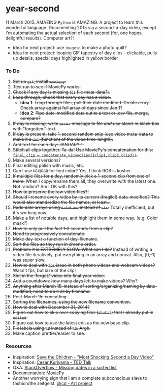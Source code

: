 year-second
=======

11 March 2015. AMAZING `Python` is AMAZING. A project to learn this wonderful language. Documenting 2015 via a second-a-day video, except I'm automating the actual selection of each second (for, one hopes, delightful results). Computer art?!

* Idea for next project: use `imageio` to make a photo quilt?
* Idea for next project: looping GIF tapestry of day clips - clickable, pulls up details, special days highlighted in yellow border


### To Do
1. ~~Set up `git`, install `moviepy`.~~
2. ~~Test run to see if MoviePy works.~~
3. ~~Check if any day is missing (`os` file meta-data?).~~
4. ~~Loop through, check that every day has a video.~~
    * **Idea 1**: ~~Loop through files, pull their date modified. Create array. Check array against full array of days since Jan 1?~~
    * **Idea 2**: ~~Pipe date-modified data out to a text or .csv file, merge, compare?~~
5. ~~If day is missing, write `error` message to file _and_ use stand-in black box with "forgotten." text.~~
6. ~~If day is present, take 1-second random snip (use video meta-data to make it a `def` (function) of the video time-length).~~
7. ~~Add text for each day: JANUARY 1.~~ 
8. ~~Stitch all clips together. Ta-da! Use MoviePy's concatenation for this: `final_clip = concatenate_videoclips([clip1,clip2,clip3])`.~~
9. Make several versions?
10. Final editing polish with music, etc.
11. ~~Can I use `HEX`/`RGB` for font color?~~ Yes, I think RGB is kosher.
12. ~~If multiple files for a day, randomly pick a 1-second clip from one of them.~~ When I copy/rename them all, they overwrite with the latest one. Not random? Am I OK with this?
13. ~~How to preserve the raw video files?!~~
14. ~~Should I rename every video by its current (fragile!) data-modified? This would also standardize the file names, at least...~~
15. ~~Redo date arrays using `datetime` instead of `str`.~~ Totally inefficient, but it's working now.
16. Make a list of notable days, and highlight them in some way. (e.g. Color mask?)
17. ~~How to only pull the _last_ 1-2 seconds from a clip?~~
18. ~~Need to progressively concatenate.~~
19. ~~Make day-text a function of day-filename.~~
20. ~~Sort the files so they run in chrono order.~~
21. ~~Problem: it is EXTREMELY SLOW. What can I do?~~ Instead of writing a video file iteratively, put everything in an array and concat. Also, [0,-1] was super slow.
22. ~~How to deal with `fps` issue in both phone videos and webcam videos?~~ Wasn't fps, but size of the clip!
23. ~~Slot in the 'forgot.' video into final year video.~~ 
24. ~~Add a countdown: how many days left to make videos?~~ Why?
25. ~~Anything after March 15: instead of sorting/organizing/naming by date-modified, need to do it all by filename.~~ 
26. ~~Post-March 15: concatting.~~
27. ~~Sorting the filenames, using the new filename convention.~~
28. ~~How to deal with December 31, 2014?~~
29. ~~Figure out how to skip over copying files (`shutil`) that I already put in `edited`.~~ 
30. ~~Figure out how to use the latest edit as the new base clip.~~
31. ~~Fix labels using `%B` instead of `%b`. Argh.~~
32. Make caption prettier/easier to see.


### Resources

* Inspiration: [Save the Children - "Most Shocking Second a Day Video"](https://www.youtube.com/watch?v=RBQ-IoHfimQ)
* Inspiration: [Cesar Kuriyama - TED Talk](http://www.ted.com/talks/cesar_kuriyama_one_second_every_day?language=en)
* Q&A: [StackOverflow - Missing dates in a sorted list](https://stackoverflow.com/questions/2315032/how-do-i-find-missing-dates-in-a-list-of-sorted-dates)
* Documentation: [MoviePy](https://zulko.github.io/moviepy/index.html)
* Another worrying sign that I am a complete subconscious slave to fashion/the zeitgeist: [xkcd - Art project](https://xkcd.com/1496/)

